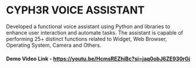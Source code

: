 # CYPH3R VOICE ASSISTANT
Developed a functional voice assistant using Python and libraries to enhance user interaction and automate tasks. The assistant is capable of performing 25+ distinct functions related to Widget, Web Browser, Operating System, Camera and Others.
#### Demo Video Link - https://youtu.be/HcmsREZhiBc?si=jaq0obJ6ZE930rGj
